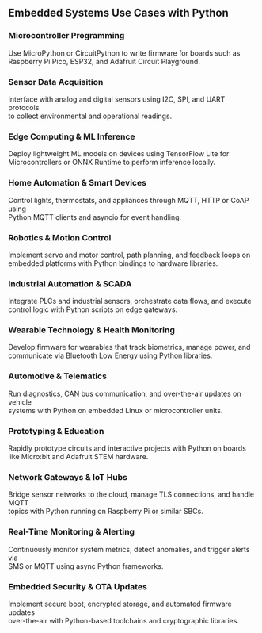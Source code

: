 ## Embedded Systems Use Cases with Python

### Microcontroller Programming  
Use MicroPython or CircuitPython to write firmware for boards such as  
Raspberry Pi Pico, ESP32, and Adafruit Circuit Playground.

### Sensor Data Acquisition  
Interface with analog and digital sensors using I2C, SPI, and UART protocols  
to collect environmental and operational readings.

### Edge Computing & ML Inference  
Deploy lightweight ML models on devices using TensorFlow Lite for  
Microcontrollers or ONNX Runtime to perform inference locally.

### Home Automation & Smart Devices  
Control lights, thermostats, and appliances through MQTT, HTTP or CoAP using  
Python MQTT clients and asyncio for event handling.

### Robotics & Motion Control  
Implement servo and motor control, path planning, and feedback loops on  
embedded platforms with Python bindings to hardware libraries.

### Industrial Automation & SCADA  
Integrate PLCs and industrial sensors, orchestrate data flows, and execute  
control logic with Python scripts on edge gateways.

### Wearable Technology & Health Monitoring  
Develop firmware for wearables that track biometrics, manage power, and  
communicate via Bluetooth Low Energy using Python libraries.

### Automotive & Telematics  
Run diagnostics, CAN bus communication, and over-the-air updates on vehicle  
systems with Python on embedded Linux or microcontroller units.

### Prototyping & Education  
Rapidly prototype circuits and interactive projects with Python on boards  
like Micro:bit and Adafruit STEM hardware.

### Network Gateways & IoT Hubs  
Bridge sensor networks to the cloud, manage TLS connections, and handle MQTT  
topics with Python running on Raspberry Pi or similar SBCs.

### Real-Time Monitoring & Alerting  
Continuously monitor system metrics, detect anomalies, and trigger alerts via  
SMS or MQTT using async Python frameworks.

### Embedded Security & OTA Updates  
Implement secure boot, encrypted storage, and automated firmware updates  
over-the-air with Python-based toolchains and cryptographic libraries.
